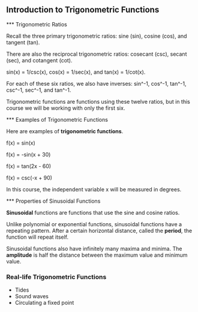 Introduction to Trigonometric Functions
-------

*** Trigonometric Ratios

Recall the three primary trigonometric ratios: sine (sin), cosine (cos), and tangent (tan).

There are also the reciprocal trigonometric ratios: cosecant (csc), secant (sec), and cotangent (cot).

sin(x) = 1/csc(x), cos(x) = 1/sec(x), and tan(x) = 1/cot(x).

For each of these six ratios, we also have inverses: sin^-1, cos^-1, tan^-1, csc^-1, sec^-1, and tan^-1.

Trigonometric functions are functions using these twelve ratios, but in this course we will be working with only the first six.


*** Examples of Trigonometric Functions

Here are examples of **trigonometric functions**.

f(x) = sin(x)

f(x) = -sin(x + 30)

f(x) = tan(2x - 60)

f(x) = csc(-x + 90)

In this course, the independent variable x will be measured in degrees.


*** Properties of Sinusoidal Functions

**Sinusoidal** functions are functions that use the sine and cosine ratios.

Unlike polynomial or exponential functions, sinusoidal functions have a repeating pattern. After a certain horizontal distance, called the **period**, the function will repeat itself. 

Sinusoidal functions also have infinitely many maxima and minima. The **amplitude** is half the distance between the maximum value and minimum value.


### Real-life Trigonometric Functions

* Tides
* Sound waves
* Circulating a fixed point